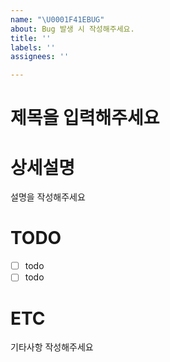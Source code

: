 ```yaml
---
name: "\U0001F41EBUG"
about: Bug 발생 시 작성해주세요.
title: ''
labels: ''
assignees: ''

---
```


# 제목을 입력해주세요

# 상세설명
설명을 작성해주세요

# TODO
- [ ] todo
- [ ] todo

# ETC 
기타사항 작성해주세요
